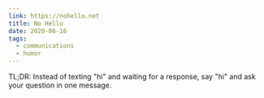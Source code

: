 ```yaml
---
link: https://nohello.net
title: No Hello
date: 2020-06-16
tags:
  - communications
  - humor
---
```


TL;DR: Instead of texting "hi" and waiting for a response, say "hi" and ask your question in one message.
